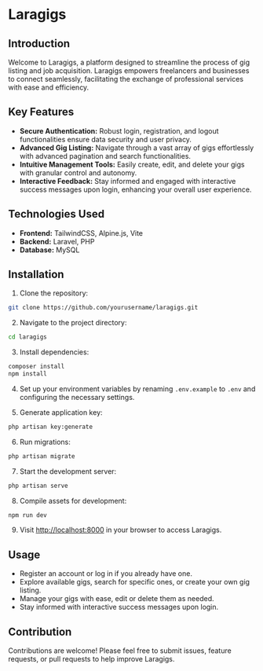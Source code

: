 # Laragigs

## Introduction

Welcome to Laragigs, a platform designed to streamline the process of gig listing and job acquisition. Laragigs empowers freelancers and businesses to connect seamlessly, facilitating the exchange of professional services with ease and efficiency.

## Key Features

- **Secure Authentication:** Robust login, registration, and logout functionalities ensure data security and user privacy.
- **Advanced Gig Listing:** Navigate through a vast array of gigs effortlessly with advanced pagination and search functionalities.
- **Intuitive Management Tools:** Easily create, edit, and delete your gigs with granular control and autonomy.
- **Interactive Feedback:** Stay informed and engaged with interactive success messages upon login, enhancing your overall user experience.

## Technologies Used

- **Frontend:** TailwindCSS, Alpine.js, Vite
- **Backend:** Laravel, PHP
- **Database:** MySQL

## Installation

1. Clone the repository:

```bash
git clone https://github.com/yourusername/laragigs.git
```

2. Navigate to the project directory:

```bash
cd laragigs
```

3. Install dependencies:

```bash
composer install
npm install
```

4. Set up your environment variables by renaming `.env.example` to `.env` and configuring the necessary settings.

5. Generate application key:

```bash
php artisan key:generate
```

6. Run migrations:

```bash
php artisan migrate
```

7. Start the development server:

```bash
php artisan serve
```

8. Compile assets for development:

```bash
npm run dev
```

9. Visit [http://localhost:8000](http://localhost:8000) in your browser to access Laragigs.

## Usage

- Register an account or log in if you already have one.
- Explore available gigs, search for specific ones, or create your own gig listing.
- Manage your gigs with ease, edit or delete them as needed.
- Stay informed with interactive success messages upon login.

## Contribution

Contributions are welcome! Please feel free to submit issues, feature requests, or pull requests to help improve Laragigs.
